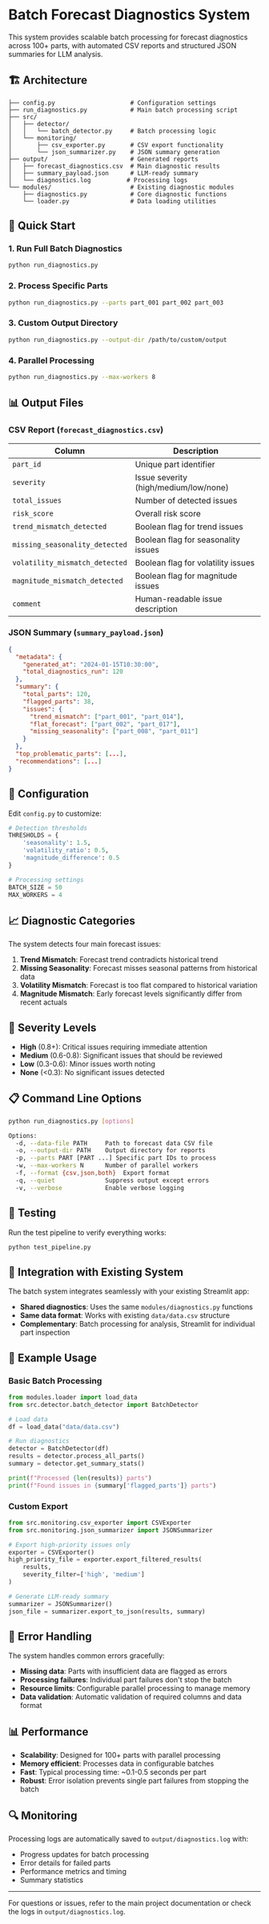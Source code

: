 # Batch Forecast Diagnostics System

This system provides scalable batch processing for forecast diagnostics across 100+ parts, with automated CSV reports and structured JSON summaries for LLM analysis.

## 🏗️ Architecture

```
├── config.py                     # Configuration settings
├── run_diagnostics.py            # Main batch processing script
├── src/
│   ├── detector/
│   │   └── batch_detector.py     # Batch processing logic
│   └── monitoring/
│       ├── csv_exporter.py       # CSV export functionality  
│       └── json_summarizer.py    # JSON summary generation
├── output/                       # Generated reports
│   ├── forecast_diagnostics.csv  # Main diagnostic results
│   ├── summary_payload.json      # LLM-ready summary
│   └── diagnostics.log          # Processing logs
└── modules/                      # Existing diagnostic modules
    ├── diagnostics.py            # Core diagnostic functions
    └── loader.py                 # Data loading utilities
```

## 🚀 Quick Start

### 1. Run Full Batch Diagnostics
```bash
python run_diagnostics.py
```

### 2. Process Specific Parts
```bash
python run_diagnostics.py --parts part_001 part_002 part_003
```

### 3. Custom Output Directory
```bash
python run_diagnostics.py --output-dir /path/to/custom/output
```

### 4. Parallel Processing
```bash
python run_diagnostics.py --max-workers 8
```

## 📊 Output Files

### CSV Report (`forecast_diagnostics.csv`)
| Column | Description |
|--------|-------------|
| `part_id` | Unique part identifier |
| `severity` | Issue severity (high/medium/low/none) |
| `total_issues` | Number of detected issues |
| `risk_score` | Overall risk score |
| `trend_mismatch_detected` | Boolean flag for trend issues |
| `missing_seasonality_detected` | Boolean flag for seasonality issues |
| `volatility_mismatch_detected` | Boolean flag for volatility issues |
| `magnitude_mismatch_detected` | Boolean flag for magnitude issues |
| `comment` | Human-readable issue description |

### JSON Summary (`summary_payload.json`)
```json
{
  "metadata": {
    "generated_at": "2024-01-15T10:30:00",
    "total_diagnostics_run": 120
  },
  "summary": {
    "total_parts": 120,
    "flagged_parts": 38,
    "issues": {
      "trend_mismatch": ["part_001", "part_014"],
      "flat_forecast": ["part_002", "part_017"],
      "missing_seasonality": ["part_008", "part_011"]
    }
  },
  "top_problematic_parts": [...],
  "recommendations": [...]
}
```

## 🔧 Configuration

Edit `config.py` to customize:

```python
# Detection thresholds
THRESHOLDS = {
    'seasonality': 1.5,
    'volatility_ratio': 0.5,
    'magnitude_difference': 0.5
}

# Processing settings
BATCH_SIZE = 50
MAX_WORKERS = 4
```

## 📈 Diagnostic Categories

The system detects four main forecast issues:

1. **Trend Mismatch**: Forecast trend contradicts historical trend
2. **Missing Seasonality**: Forecast misses seasonal patterns from historical data
3. **Volatility Mismatch**: Forecast is too flat compared to historical variation
4. **Magnitude Mismatch**: Early forecast levels significantly differ from recent actuals

## 🎯 Severity Levels

- **High** (0.8+): Critical issues requiring immediate attention
- **Medium** (0.6-0.8): Significant issues that should be reviewed
- **Low** (0.3-0.6): Minor issues worth noting
- **None** (<0.3): No significant issues detected

## 📋 Command Line Options

```bash
python run_diagnostics.py [options]

Options:
  -d, --data-file PATH     Path to forecast data CSV file
  -o, --output-dir PATH    Output directory for reports
  -p, --parts PART [PART ...] Specific part IDs to process
  -w, --max-workers N      Number of parallel workers
  -f, --format {csv,json,both}  Export format
  -q, --quiet              Suppress output except errors
  -v, --verbose            Enable verbose logging
```

## 🧪 Testing

Run the test pipeline to verify everything works:

```bash
python test_pipeline.py
```

## 🔄 Integration with Existing System

The batch system integrates seamlessly with your existing Streamlit app:

- **Shared diagnostics**: Uses the same `modules/diagnostics.py` functions
- **Same data format**: Works with existing `data/data.csv` structure  
- **Complementary**: Batch processing for analysis, Streamlit for individual part inspection

## 📝 Example Usage

### Basic Batch Processing
```python
from modules.loader import load_data
from src.detector.batch_detector import BatchDetector

# Load data
df = load_data("data/data.csv")

# Run diagnostics
detector = BatchDetector(df)
results = detector.process_all_parts()
summary = detector.get_summary_stats()

print(f"Processed {len(results)} parts")
print(f"Found issues in {summary['flagged_parts']} parts")
```

### Custom Export
```python
from src.monitoring.csv_exporter import CSVExporter
from src.monitoring.json_summarizer import JSONSummarizer

# Export high-priority issues only
exporter = CSVExporter()
high_priority_file = exporter.export_filtered_results(
    results, 
    severity_filter=['high', 'medium']
)

# Generate LLM-ready summary
summarizer = JSONSummarizer()
json_file = summarizer.export_to_json(results, summary)
```

## 🚨 Error Handling

The system handles common errors gracefully:

- **Missing data**: Parts with insufficient data are flagged as errors
- **Processing failures**: Individual part failures don't stop the batch
- **Resource limits**: Configurable parallel processing to manage memory
- **Data validation**: Automatic validation of required columns and data format

## 📊 Performance

- **Scalability**: Designed for 100+ parts with parallel processing
- **Memory efficient**: Processes data in configurable batches
- **Fast**: Typical processing time: ~0.1-0.5 seconds per part
- **Robust**: Error isolation prevents single part failures from stopping the batch

## 🔍 Monitoring

Processing logs are automatically saved to `output/diagnostics.log` with:
- Progress updates for batch processing
- Error details for failed parts
- Performance metrics and timing
- Summary statistics

---

For questions or issues, refer to the main project documentation or check the logs in `output/diagnostics.log`.